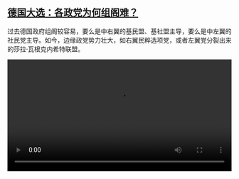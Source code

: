 <!--1740053825000-->
[德国大选：各政党为何组阁难？](https://www.dw.com/zh/%E5%BE%B7%E5%9B%BD%E5%A4%A7%E9%80%89%EF%BC%9A%E5%90%84%E6%94%BF%E5%85%9A%E4%B8%BA%E4%BD%95%E7%BB%84%E9%98%81%E9%9A%BE%EF%BC%9F/a-71638310)
------

<p>过去德国政府组阁较容易，要么是中右翼的基民盟、基社盟主导，要么是中左翼的社民党主导。如今，边缘政党势力壮大，如右翼民粹选项党，或者左翼党分裂出来的莎拉·瓦根克内希特联盟。</small></p><video src="https://tvdownloaddw-a.akamaihd.net/Events/mp4/vdt_zh/2025/newschi250217_parteien_01icw_AVC_1280x720.mp4" controls style="width:100%"></video>
